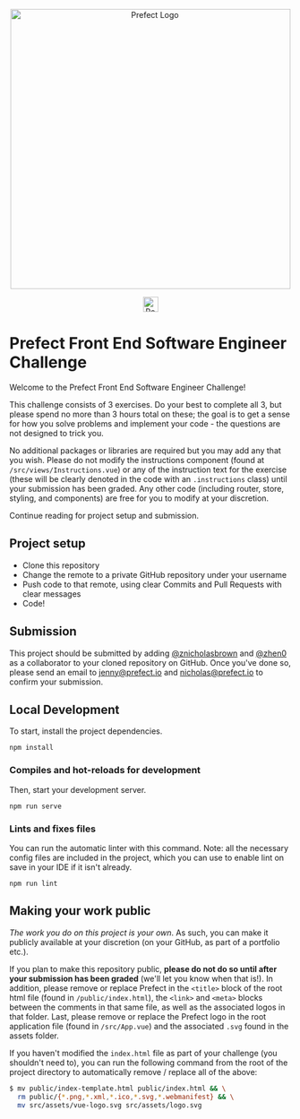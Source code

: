 <p align="center" >
   <img src="https://images.ctfassets.net/gm98wzqotmnx/3Ufcb7yYqcXBDlAhJ30gce/c237bb3254190795b30bf734f3cbc1d4/prefect-logo-full-gradient.svg" width="500" style="max-width: 500px;" alt="Prefect Logo">
</p>

<p align="center">
<a href="https://prefect.io">
    <img src="https://images.ctfassets.net/gm98wzqotmnx/3mwImS57DEydMQXU1FCGG/6e36e2d49faf78cf4a166f123c2c43ca/image__5_.png" height="27" alt="Powered By Prefect">
    </a>
</p>

# Prefect Front End Software Engineer Challenge

Welcome to the Prefect Front End Software Engineer Challenge!

This challenge consists of 3 exercises. Do your best to complete all 3, but please spend no more
than 3 hours total on these; the goal is to get a sense for how you
solve problems and implement your code - the questions are not
designed to trick you.

No additional packages or libraries are required but you may add any that you wish. Please do not modify the
instructions component (found at `/src/views/Instructions.vue`) or any of the instruction text
for the exercise (these will be clearly denoted in the code with an `.instructions` class) until your
submission has been graded. Any other code (including router, store,
styling, and components) are free for you to modify at your discretion.

Continue reading for project setup and submission.

## Project setup

- Clone this repository
- Change the remote to a private GitHub repository under your username
- Push code to that remote, using clear Commits and Pull Requests with clear messages
- Code!

## Submission

This project should be submitted by adding [@znicholasbrown](https://github.com/znicholasbrown) and [@zhen0](https://github.com/zhen0) as a collaborator to your cloned repository on GitHub. Once you've done so, please send an email to [jenny@prefect.io](jenny@prefect.io) and [nicholas@prefect.io](nicholas@prefect.io) to confirm your submission.

## Local Development

To start, install the project dependencies.

```
npm install
```

### Compiles and hot-reloads for development

Then, start your development server.

```
npm run serve
```

### Lints and fixes files

You can run the automatic linter with this command. Note: all the necessary config files are included in the project, which you can use to enable lint on save in your IDE if it isn't already.

```
npm run lint
```

## Making your work public

_The work you do on this project is your own_. As such, you can
make it publicly available at your discretion (on your GitHub, as part
of a portfolio etc.).

If you plan to make this repository public,
**please do not do so until after your submission has been graded**
(we'll let you know when that is!). In addition, please remove or
replace Prefect in the `<title>` block of the root html
file (found in `/public/index.html`), the
`<link>` and `<meta>` blocks between
the comments in that same file, as well as the associated logos in that folder. Last,
please remove or replace the Prefect logo in the root application file
(found in `/src/App.vue`) and the associated
`.svg` found in the assets folder.

If you haven't modified the `index.html` file as part of your
challenge (you shouldn't need to), you can run the following command from the root of the
project directory to automatically remove / replace all of the above:

```bash
$ mv public/index-template.html public/index.html && \
  rm public/{*.png,*.xml,*.ico,*.svg,*.webmanifest} && \
  mv src/assets/vue-logo.svg src/assets/logo.svg
```
